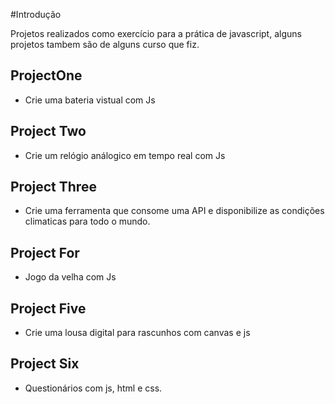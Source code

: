 #Introdução 

Projetos realizados como exercício para a prática de javascript, alguns projetos tambem são de alguns curso que fiz.

## ProjectOne
* Crie uma bateria vistual com Js
## Project Two
* Crie um relógio análogico em tempo real com Js
## Project Three
* Crie uma ferramenta que consome uma API e disponibilize as condições climaticas para todo o mundo.
## Project For 
* Jogo da velha com Js

## Project Five 
* Crie uma lousa digital para rascunhos com canvas e js

## Project Six
* Questionários com js, html e css.